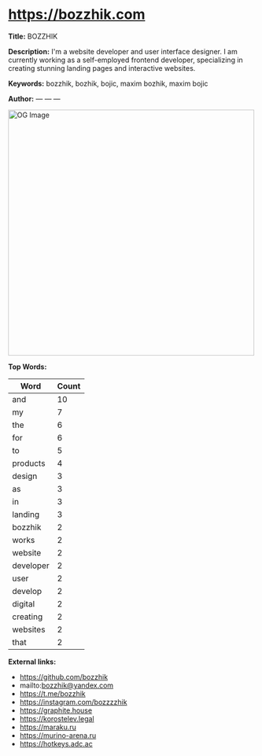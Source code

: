 # https://bozzhik.com

**Title:** BOZZHIK

**Description:** I'm a website developer and user interface designer. I am currently working as a self-employed frontend developer, specializing in creating stunning landing pages and interactive websites.

**Keywords:** bozzhik, bozhik, bojic, maxim bozhik, maxim bojic

**Author:** — — —

<img src="https://bozzhik.ru/seo.jpg" alt="OG Image" width="500px">

**Top Words:**

| Word       | Count |
|------------|-------|
| and        | 10    |
| my         | 7     |
| the        | 6     |
| for        | 6     |
| to         | 5     |
| products   | 4     |
| design     | 3     |
| as         | 3     |
| in         | 3     |
| landing    | 3     |
| bozzhik    | 2     |
| works      | 2     |
| website    | 2     |
| developer  | 2     |
| user       | 2     |
| develop    | 2     |
| digital    | 2     |
| creating   | 2     |
| websites   | 2     |
| that       | 2     |


**External links:**

- https://github.com/bozzhik
- mailto:bozzhik@yandex.com
- https://t.me/bozzhik
- https://instagram.com/bozzzzhik
- https://graphite.house
- https://korostelev.legal
- https://maraku.ru
- https://murino-arena.ru
- https://hotkeys.adc.ac

